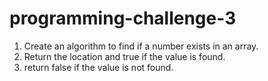 # programming-challenge-3

1. Create an algorithm to find if a number exists in an array.
2. Return the location and true if the value is found.
3. return false if the value is not found.
